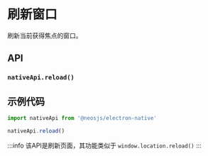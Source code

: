 # 刷新窗口 <BadgeTip text="renderer" type="green"></BadgeTip>

刷新当前获得焦点的窗口。

## API
### `nativeApi.reload()`
### 

## 示例代码
```js
import nativeApi from '@neosjs/electron-native'

nativeApi.reload()
```
:::info
该API是刷新页面，其功能类似于 `window.location.reload()`
:::
